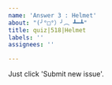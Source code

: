 ```yaml
---
name: 'Answer 3 : Helmet'
about: "(╯°□°）╯︵ ┻━┻"
title: quiz|518|Helmet
labels: ''
assignees: ''

---
```


Just click 'Submit new issue'.
